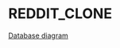 # REDDIT_CLONE
 
 [Database diagram](https://drawsql.app/teams/there-is-no-team-1/diagrams/reddit-database)
